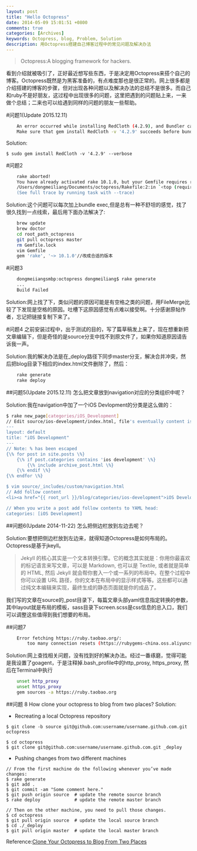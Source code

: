 ```yaml
---
layout: post
title: "Hello Octopress"
date: 2014-05-09 15:01:51 +0800
comments: true
categories: [Archives]
keywords: Octopress, blog, Problem, Solution
description: 用Octopress搭建自己博客过程中的常见问题及解决办法
---
```

> Octopress:A blogging framework for hackers.

看到介绍就被吸引了，正好最近想写些东西，于是决定用Octopress来搭个自己的博客。Octopress既然是为黑客准备的，有点难度那也是很正常的。网上很多都是介绍搭建的博客的步骤，但对出现各种问题以及解决办法的总结不是很多。而自己和ruby不是好朋友，这过程中出现很多的问题，这里把遇到的问题贴上来，一来做个总结；二来也可以给遇到同样的问题的朋友一些帮助。

#问题1(Update 2015.12.11)  
```bash
	An error occurred while installing RedCloth (4.2.9), and Bundler cannot continue.  
	Make sure that gem install RedCloth -v '4.2.9' succeeds before bundling.  
```

Solution:  

```
$ sudo gem install RedCloth -v '4.2.9' --verbose
```

#问题2  
```bash
	rake aborted!  
	You have already activated rake 10.1.0, but your Gemfile requires rake 10.0.4. Prepending `bundle exec` to your command may solve this.
	/Users/dongmeiliang/Documents/octopress/Rakefile:2:in `<top (required)>'
	(See full trace by running task with --trace)
```

Solution:这个问题可以每次加上bundle exec,但是总有一种不舒坦的感觉，找了很久找到一点线索，最后用下面办法解决了:  
```bash
	brew update
	brew doctor
	cd root_path_octopress
	git pull octopress master
	rm Gemfile.lock
	vim Gemfile
	gem 'rake', '~> 10.1.0'//改成合适的版本
```
<!-- more -->

#问题3  
```bash
	dongmeiiangsmbp:octopress dongmeiliang$ rake generate
	...
	Build Failed
```

Solution:网上找了下，类似问题的原因可能是有空格之类的问题，用FileMerge比较了下发现是空格的原因。吐槽下这原因感觉有点难以接受啊。十分感谢原帖作者，忘记把链接复制下来了。

#问题4
之前安装过程中，出于测试的目的，写了篇草稿发上来了，现在想重新把文章编辑下，但是奇怪的是source分支中找不到原文件了，如果你知道原因请告诉我一声。

Solution:我的解决办法是在_deploy路径下同步master分支，解决合并冲突，然后把blog目录下相应的index.html文件删除了，然后：
```bash
	rake generate
	rake deploy
```

##问题5(Update 2015.12.11)
怎么把文章放到navigation对应的分类组织中呢？

Solution:我在navigation中加了一个iOS Devlopment的分类是这么做的：
```bash
$ rake new_page[categories/iOS_Development]  
// Edit source/ios-development/index.html, file's eventually content is:
---
layout: default
title: "iOS Development"
---
// Note: % has been escaped
{\% for post in site.posts \%}
    {\% if post.categories contains 'ios development' \%}
        {\% include archive_post.html \%}
    {\% endif \%}
{\% endfor \%}

$ vim source/_includes/custom/navigation.html
// Add follow content
<li><a href="{{ root_url }}/blog/categories/ios-development">iOS Development</a></li>

// When you write a post add follow contents to YAML head:
categories: [iOS Development]
```

##问题6(Update 2014-11-22)
怎么把侧边栏放到左边去呢？

Solution:要想把侧边栏放到左边来，就得知道Octopress是如何布局的。Octopress是基于jkeyll。  
> Jekyll 的核心其实是一个文本转换引擎。它的概念其实就是：你用你最喜欢的标记语言来写文章，可以是 Markdown, 也可以是 Textile, 或者就是简单的 HTML, 然后 Jekyll 就会帮你套入一个或一系列的布局中。在整个过程中你可以设置 URL 路径，你的文本在布局中的显示样式等等。这些都可以通过纯文本编辑来实现，最终生成的静态页面就是你的成品了。

我们写的文章在source的_post目录下，每篇文章头部yaml信息指定转换的参数，其中layout就是布局的模板，sass目录下screen.scss是css信息的总入口，我们可以调整这些值得到我们想要的布局。


##问题7  
```bash
	Error fetching https://ruby.taobao.org/:
    	too many connection resets (https://rubygems-china.oss.aliyuncs.com/specs.4.8.gz)
```

Solution:网上查找相关问题，没有找到好的解决办法。经过一番琢磨，觉得可能是我设置了goagent，于是注释掉.bash_profile中的http_prosy, https_proxy, 然后在Terminal中执行  
```bash
	unset http_proxy  
	unset https_proxy  
	gem sources -a https://ruby.taobao.org  
```

##问题 8
How clone your octopress to blog from two places?
Solution:

* Recreating a local Octopress repository

```
$ git clone -b source git@github.com:username/username.github.com.git octopress

$ cd octopress
$ git clone git@github.com:username/username.github.com.git _deploy 

```

* Pushing changes from two different machines

```
// From the first machine do the following whenever you’ve made changes:
$ rake generate
$ git add .
$ git commit -am "Some comment here." 
$ git push origin source  # update the remote source branch 
$ rake deploy             # update the remote master branch

// Then on the other machine, you need to pull those changes.
$ cd octopress
$ git pull origin source  # update the local source branch
$ cd ./_deploy
$ git pull origin master  # update the local master branch
```

Reference:[Clone Your Octopress to Blog From Two Places](http://blog.zerosharp.com/clone-your-octopress-to-blog-from-two-places/)  
